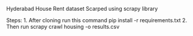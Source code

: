Hyderabad House Rent dataset
Scarped using scrapy library

Steps:
    1. After cloning run this command 
	   pip install -r requirements.txt
	2. Then run scrapy crawl housing -o results.csv   